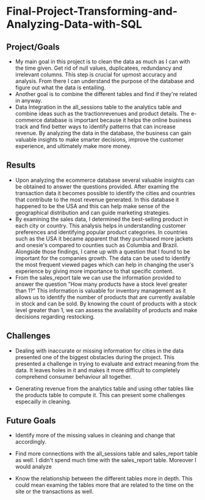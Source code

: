 # Final-Project-Transforming-and-Analyzing-Data-with-SQL

## Project/Goals

- My main goal in this project is to clean the data as much as I can with the time given. Get rid of null values, duplicatees, redundancy and irrelevant columns. This step is crucial for upmost accuracy and analysis. From there I can understand the purpose of the database and figure out what the data is entailing. 
- Another goal is to combine the different tables and find if they're related in anyway. 
- Data Integration in the all_sessions table to the analytics table and combine ideas such as the tractionrevenues and product details. The e-commerce database is important because it helps the online business track and find better ways to identify patterns that can increase revenue. By analyzing the data in the database, the business can gain valuable insights to make smarter decisions, improve the customer experience, and ultimately make more money.





## Results

- Upon analyzing the ecommerce database several valuable insights can be obtained to answer the questions provided. After examing the transaction data it becomes possible to identify the  cities and countries that contribute to the most revenue generated. In this database it happened  to be the USA and this can help make sense of the geographical  distribution and can guide marketing strategies. 
- By examining the sales data, I determined the best-selling product in each city or country. This analysis helps in understanding customer preferences and identifying popular product categories. In countries such as the USA it became apparent that they purchased more jackets and  onesie's compared to counties such as Columbia and Brazil. Alongside those findings, I came up with a question that I found to be important for the companies growth. The data can be used to identify the most frequent viewed pages which can  help in changing the user's experience by giving more importance to that specific content. 
-  From the sales_report tale we can use the information provided to answer the question "How many products have a stock level greater than 1?" This information is valuable for inventory management as it allows us to identify the number of products that are currently available in  stock and can be sold. By knowing the count of products with a stock level greater than 1, we can assess the availability of products and make decisions regarding restocking. 


## Challenges 

- Dealing with inaccurate or missing information for cities in the data presented one of the biggest obstacles during the project. This presented a challenge in trying to evaluate and extract meaning from the data. It leaves holes in it and makes it more difficult to completely comprehend consumer behaviour all together.

- Generating revenue from the analytics table and using other tables like the products table to compute it.  This can present some challenges especailly in cleaning.




## Future Goals

- Identify more of the missing values in cleaning and change that accordingly.

- Find more connections with the all_sessions table and sales_report table as well. I didn't spend much time with the sales_report table. Moreover I would analyze 

- Know the relationship between the different tables more in depth. This could mean examing the tables more that are related to the time on the site or the transactions as well.










